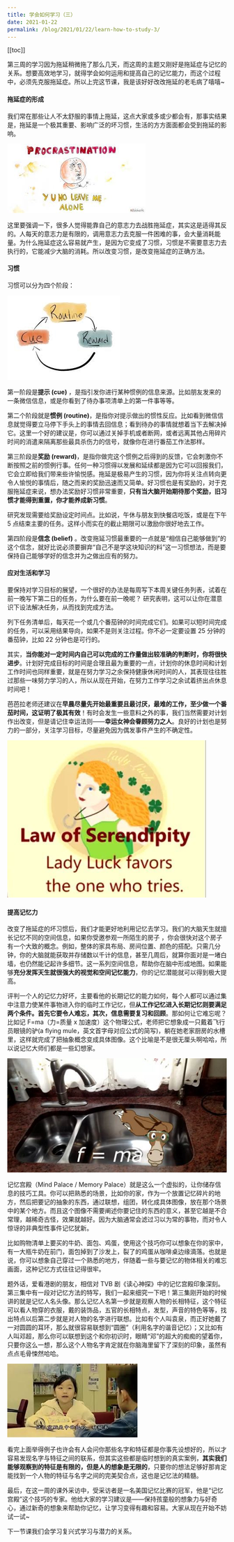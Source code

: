 ```yaml
---
title: 学会如何学习（三）
date: 2021-01-22
permalink: /blog/2021/01/22/learn-how-to-study-3/
---
```


[[toc]]

第三周的学习因为拖延稍微拖了那么几天，而这周的主题又刚好是拖延症与记忆的关系。想要高效地学习，就得学会如何运用和提高自己的记忆能力，而这个过程中，必须先克服拖延症。所以上完这节课，我是该好好改改拖延的老毛病了嘻嘻~

#### 拖延症的形成

我们常在那些让人不太舒服的事情上拖延，这点大家或多或少都会有，那事实结果是，拖延是一个极其重要、影响广泛的坏习惯，生活的方方面面都会受到拖延的影响。

![](../static/assets/learn3/1.jpg)

这里要强调一下，很多人觉得能靠自己的意志力去战胜拖延症，其实这是适得其反的。人每天的意志力是有限的，调用意志力去克服一件困难的事，会大量消耗能量。为什么拖延症这么容易就产生，是因为它变成了习惯，习惯是不需要意志力去执行的，它能减少大脑的消耗。所以改变习惯，是改变拖延症的正确方法。

#### 习惯

习惯可以分为四个阶段：

![](../static/assets/learn3/2.jpg)

第一阶段是**提示 (cue)** ，是指引发你进行某种惯例的信息来源。比如朋友发来的一条微信信息，或是你看到了待办事项清单上的第一件事等等。

第二个阶段就是**惯例 (routine)**，是指你对提示做出的惯性反应。比如看到微信信息就觉得要立马停下手头上的事情去回信息；看到待办的事情就想着当下去解决掉它。这里一个好的建议是，你可以通过关掉手机或者断网，或者远离其他占用碎片时间的消遣来隔离那些最具杀伤力的信号，就像你在进行番茄工作法那样。

第三阶段是**奖励 (reward)**，是指你做完这个惯例之后得到的反馈，它会刺激你不断按照之前的惯例行事。任何一种习惯得以发展和延续都是因为它可以回报我们，它会立即给我们带来些许愉悦感。拖延是极易产生的习惯，因为你将关注点转向更令人愉悦的事情后，随之而来的奖励迅速而又简单。好习惯也是有奖励的，对于克服拖延症来说，想办法奖励好习惯非常重要，**只有当大脑开始期待那个奖励，旧习惯才能得到重置，你才能养成新习惯**。

研究发现需要给奖励设定时间点。比如说，午休与朋友到快餐店吃饭，或是在下午 5 点结束主要的任务。这样小而实在的截止期限可以激励你很好地去工作。

第四阶段是**信念 (belief)** 。改变拖延习惯最重要的一点就是“相信自己能够做到”的这个信念，就好比说必须要摒弃“自己不是学这块知识的料”这一习惯想法，而是要保持自己能够学好的信念并为之做出应有的努力。

#### 应对生活和学习

要保持对学习目标的展望，一个很好的办法是每周写下本周关键任务列表，试着在前一晚写下第二日的任务，为什么要在前一晚呢？ 研究表明，这可以让你在潜意识下设法解决任务，从而找到完成方法。

列下任务清单后，每天花一个或几个番茄钟的时间完成它们。如果可以短时间完成的任务，可以采用结果导向，如果不是则关注过程。你不必一定要设置 25 分钟的番茄钟，比如 22 分钟也是可行的。

其实，**当你能对一定时间内自己可以完成的工作量做出较准确的判断时，你将很快进步**。计划好完成目标的时间是合理且最为重要的一点，计划你的休息时间和计划工作时间也同样重要，就是在努力学习之余保持健康休闲时间的人，其表现往往胜过那些一味努力学习的人，所以从现在开始，在努力工作学习之余试着挤出点休息时间吧！

芭芭拉老师还建议在**早晨尽量先开始最重要且最讨厌，最难的工作，至少做一个番茄时间，这证明了极其有效**！有时会发生一些意料之外的事，我们当然需要对计划作出改变，但是请记住幸运法则——**幸运女神会眷顾努力之人**。良好的计划也是努力的一部分，关注学习目标，尽量避免因为偶发事件产生的不确定性。

![](../static/assets/learn3/3.jpg)

#### 提高记忆力

改变了拖延症的坏习惯后，我们才能更好地利用记忆去学习。我们的大脑天生就擅长记忆不同的空间信息，如果你受邀参观一所陌生的房子 ，你会很快对这个房子有一个大致的概念。例如，整体的家具布局、房间位置、颜色的搭配。只需几分钟，你的大脑就能获取并存储数以千计的信息，甚至几周后，就算你面对是一堵白墙，也仍然能记起许多细节。这一系列空间信息，帮助你在脑中形成地图。如果能够**充分发挥天生就很强大的视觉和空间记忆能力**，你的记忆潜能就可以得到极大提高。

评判一个人的记忆力好坏，主要看他的长期记忆的能力如何，每个人都可以通过集中注意力使某件事物进入你的临时工作记忆，但**从工作记忆进入长期记忆则要满足两个条件。首先它要令人难忘，其次，信息需要复习和回顾**。那如何让它难忘呢？比如记 F=ma（力=质量 x 加速度）这个物理公式，老师把它想象成一只戴着飞行员眼镜的驴(a flying mule，英文首字母对应公式的简写)，躺在她老家厨房的水槽里，这样就完成了把抽象概念变成具体图像。这个比喻是不是很无厘头啊哈哈，所以说记忆大师们都是一些幻想家。

![](../static/assets/learn3/4.jpg)

记忆宫殿（Mind Palace / Memory Palace）就是这么一个虚拟的，让你储存信息的技巧工具。你可以把熟悉的场景，比如你的家，作为一个放置记忆碎片的地方，然后把要记的抽象的东西，通过联想，组团，转化成具体图像，放在那个场景中的某个地方。而且这个图像不需要阐述你要记住的东西的意义，甚至它越是不合常理，越稀奇古怪，效果就越好。因为大脑通常会滤过习以为常的事物，而对令人惊讶的非典型性事件记忆犹新。

比如购物清单上要买的牛奶、面包、鸡蛋，使用这个技巧你可以想象在你的家中，有一大瓶牛奶在前门，面包掉到了沙发上，裂了的鸡蛋从咖啡桌边缘滴落。也就是说，你可以想象自己穿过一个熟悉的地方，伴随着一些与要记忆的物体相关的难忘画面，这种记忆方式往往记得很牢。

题外话，爱看港剧的朋友，相信对 TVB 剧《读心神探》中的记忆宫殿印象深刻。第三集中有一段对记忆方法的特写，我们一起来细究一下吧！第三集刚开始的时候讲的就是记忆人名头像。那么记忆人名第一步就是观察人物的长相特征，这个特征可以看人物穿的衣服，戴的装饰品，五官的长相特点，发型，声音的特色等等，找出特点以后第二步就是对人物的名字进行联想。比如有个人叫袁泉，而正好她戴了一对圆圆的耳环，那么就很容易联想到“圆圈”（利用名字的谐音记忆）；又比如有人叫邓超，那么你可以联想到这个和你初识时，眼睛“邓”的超大的痴痴的望着你，只要你这么一想，那么这个人物名字肯定就在你脑海里留下了深刻的印象，虽然有点点毛骨悚然哈哈。

![](../static/assets/learn3/5.jpg)

看完上面举得例子也许会有人会问你那些名字和特征都是你事先设想好的，所以才容易发现名字与特征之间的联系，但其实这些都是临时想到的真实案例，**其实我们能够观察到的特征是有限的，但是人的想象是无限的**，只要你的想法足够好那肯定能找到一个人物的特征与名字之间的完美契合点，这也是记忆法的精髓。

最后，在这一周的课外采访中，受采访者是一名美国记忆比赛的冠军，他是“记忆宫殿”这个技巧的专家。他给大家的学习建议是——保持孩童般的想象力与好奇心，通过新奇的想象来帮助你记忆，让学习变得有趣和容易。大家从现在开始不妨试一试~

下一节课我们会学习复兴式学习与潜力的关系。
